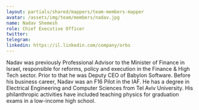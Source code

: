 ```yaml
---
layout: partials/shared/mappers/team-members-mapper
avatar: /assets/img/team/members/nadav.jpg
name: Nadav Shemesh
role: Chief Executive Officer
twitter:
telegram:
linkedin: https://il.linkedin.com/company/orbs
---
```


Nadav was previously Professional Advisor to the Minister of Finance in Israel, responsible for reforms, policy and execution in the Finance & High Tech sector. Prior to that he was Deputy CEO of Babylon Software. Before his business career, Nadav was an F16 Pilot in the IAF. He has a degree in Electrical Engineering and Computer Sciences from Tel Aviv University. His philanthropic activities have included teaching physics for graduation exams in a low-income high school.

